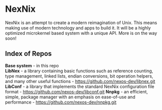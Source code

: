 # NexNix
NexNix is an attempt to create a modern reimagination of Unix. This means making use of modern technology and apps to build it. It will be a highly optimized microkernel based system with a unique API. More is on the way soon!

## Index of Repos
**Base system** - in this repo<br>
**LibNex** - a library containing basic functions such as reference counting, type management, linked lists, endian conversions, bit operation helpers, and many other useful functions - https://github.com/nexos-dev/libnex.git<br>
**LibConf** - a library that implements the standard NexNix configuration file format -
https://github.com/nexos-dev/libconf.git
**Nnpkg** - an efficient, simple, package manager with an emphasis on ease-of-use and performance - https://github.com/nexos-dev/nnpkg.git
